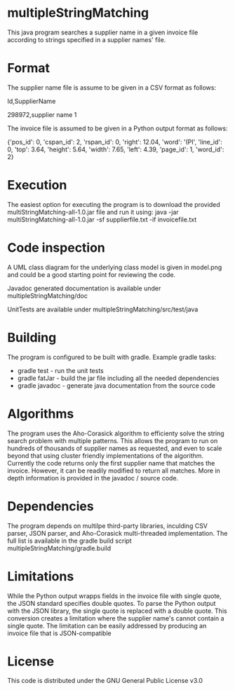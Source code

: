 # multipleStringMatching
This java program searches a supplier name in a given invoice file according to strings specified in a supplier names' file.

# Format
The supplier name file is assume to be given in a CSV format as follows:

Id,SupplierName

298972,supplier name 1


The invoice file is assumed to be given in a Python output format as follows:

{'pos_id': 0, 'cspan_id': 2, 'rspan_id': 0, 'right': 12.04, 'word': '(PI', 'line_id': 0, 'top': 3.64, 'height': 5.64, 'width': 7.65, 'left': 4.39, 'page_id': 1, 'word_id': 2}

# Execution
The easiest option for executing the program is to download the provided multiStringMatching-all-1.0.jar file and run it using:
java -jar multiStringMatching-all-1.0.jar -sf supplierfile.txt -if invoicefile.txt

# Code inspection
A UML class diagram for the underlying class model is given in model.png and could be a good starting point for reviewing the code.

Javadoc generated documentation is available under multipleStringMatching/doc

UnitTests are available under multipleStringMatching/src/test/java

# Building
The program is configured to be built with gradle. Example gradle tasks:
- gradle test - run the unit tests
- gradle fatJar - build the jar file including all the needed dependencies
- gradle javadoc - generate java documentation from the source code

# Algorithms
The program uses the Aho-Corasick algorithm to efficienty solve the string search problem with multiple patterns.
This allows the program to run on hundreds of thousands of supplier names as requested, and even to scale
beyond that using cluster friendly implementations of the algorithm.
Currently the code returns only the first supplier name that matches the invoice. However, it can be readily modified to return all matches.
More in depth information is provided in the javadoc / source code.

# Dependencies
The program depends on multilpe third-party libraries, inculding CSV parser, JSON parser, and Aho-Corasick multi-threaded implementation. 
The full list is available in the gradle build script multipleStringMatching/gradle.build

# Limitations
While the Python output wrapps fields in the invoice file with single quote, the JSON standard specifies double quotes.
To parse the Python output with the JSON library, the single quote is replaced with a double quote.
This conversion creates a limitation where the supplier name's cannot contain a single quote.
The limitation can be easily addressed by producing an invoice file that is JSON-compatible

# License
This code is distributed under the GNU General Public License v3.0
